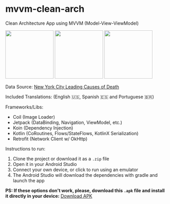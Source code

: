 # mvvm-clean-arch

Clean Architecture App using MVVM (Model-View-ViewModel)

<p>
<img src="https://user-images.githubusercontent.com/16106059/180969101-8b3a3d62-0b9c-46df-976e-a884280d8853.png" width="150">
<img src="https://user-images.githubusercontent.com/16106059/180969106-3cbafff7-787c-4e50-9455-970818575fe7.png" width="150">
<img src="https://user-images.githubusercontent.com/16106059/180969094-087995d1-53ec-48fe-9c04-8ebe94dd4f7a.png" width="150">
</p>

Data Source: <a href="https://data.cityofnewyork.us/Health/New-York-City-Leading-Causes-of-Death/jb7j-dtam">New York City Leading Causes of Death</a>

Included Translations: (English 🇺🇸, Spanish 🇪🇸 and Portuguese 🇧🇷)

Frameworks/Libs:
- Coil (Image Loader)
- Jetpack (DataBinding, Navigation, ViewModel, etc.)
- Koin (Dependency Injection)
- Kotlin (CoRoutines, Flows/StateFlows, KotlinX Serialization)
- Retrofit (Network Client w/ OkHttp)

Instructions to run: 
1. Clone the project or download it as a `.zip` file
2. Open it in your Android Studio
3. Connect your own device, or click to run using an emulator
4. The Android Studio will download the dependencies with gradle and launch the app

<strong>PS: If these options don't work, please, download this `.apk` file and install it directly in your device:</strong>
<a href="https://drive.google.com/file/d/1ITYEqm3swSjgEI5L6wi7kktArZVekqig/view?usp=sharing">Download APK</a>

